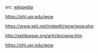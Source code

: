 src: [wikipedia](https://en.wikipedia.org/wiki/Wow!_signal) 

https://phl.upr.edu/wow

https://www.seti.net/indepth/wow/wow.php

http://setileague.org/articles/wow.htm

https://phl.upr.edu/wow